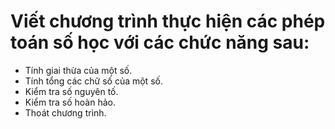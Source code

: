 # Viết chương trình thực hiện các phép toán số học với các chức năng sau:

- Tính giai thừa của một số.
- Tính tổng các chữ số của một số.
- Kiểm tra số nguyên tố.
- Kiểm tra số hoàn hảo.
- Thoát chương trình.